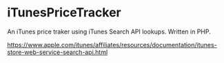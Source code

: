 # iTunesPriceTracker

An iTunes price traker using iTunes Search API lookups. Written in PHP.

https://www.apple.com/itunes/affiliates/resources/documentation/itunes-store-web-service-search-api.html

